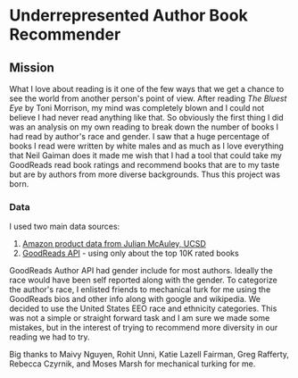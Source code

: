 # Underrepresented Author Book Recommender

## Mission
What I love about reading is it one of the few ways that we get a chance to see the world from another person's point of view. After reading _The Bluest Eye_ by Toni Morrison, my mind was completely blown and I could not believe I had never read anything like that. So obviously the first thing I did was an analysis on my own reading to break down the number of books I had read by author's race and gender. I saw that a huge percentage of books I read were written by white males and as much as I love everything that Neil Gaiman does it made me wish that I had a tool that could take my GoodReads read book ratings and recommend books that are to my taste but are by authors from more diverse backgrounds. Thus this project was born.

### Data
I used two main data sources:
1. [Amazon product data from Julian McAuley, UCSD](http://jmcauley.ucsd.edu/data/amazon/)
2. [GoodReads API](https://www.goodreads.com/api/index) - using only about the top 10K rated books

GoodReads Author API had gender include for most authors. Ideally the race would have been self reported along with the gender. To categorize the author's race, I enlisted friends to mechanical turk for me using the GoodReads bios and other info along with google and wikipedia. We decided to use the United States EEO race and ethnicity categories. This was not a simple or straight forward task and I am sure we made some mistakes, but in the interest of trying to recommend more diversity in our reading we had to try.

Big thanks to Maivy Nguyen, Rohit Unni, Katie Lazell Fairman, Greg Rafferty, Rebecca Czyrnik, and Moses Marsh for mechanical turking for me.
